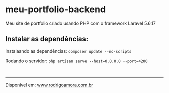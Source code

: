 # meu-portfolio-backend
Meu site de portfolio criado usando PHP com o framework Laravel 5.6.17 <br>

Instalar as dependências:
-------------------------
Instalaando as dependências:
`composer update --no-scripts`

Rodando o servidor:
`php artisan serve --host=0.0.0.0 --port=4200`

<br>
<hr>

Disponível em: www.rodrigoamora.com.br
